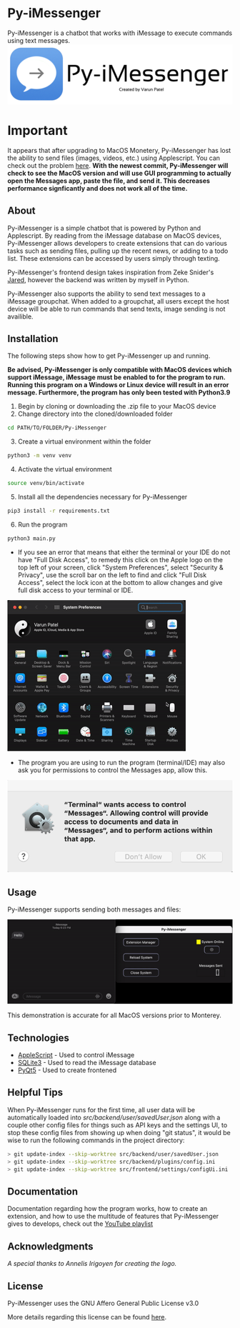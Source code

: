 # Py-iMessenger
Py-iMessenger is a chatbot that works with iMessage to execute commands using text messages.
![Home Page](https://github.com/VarunPatelius/Py-iMessenger/blob/main/github/logos/mainBanner.png?raw=true)

# Important
It appears that after upgrading to MacOS Monetery, Py-iMessenger has lost the ability to send files (images, videos, etc.) using Applescript. You can check out the problem [here](https://apple.stackexchange.com/questions/429586/applescript-messages-app-monterey-problem). **With the newest commit, Py-iMessenger will check to see the MacOS version and will use GUI programming to actually open the Messages app, paste the file, and send it. This decreases performance signficantly and does not work all of the time.**

## About
Py-iMessenger is a simple chatbot that is powered by Python and Applescript. By reading from the iMessage database on MacOS devices, Py-iMessenger allows developers to create extensions that can do various tasks such as sending files, pulling up the recent news, or adding to a todo list. These extensions can be accessed by users simply through texting.

Py-iMessenger's frontend design takes inspiration from Zeke Snider's [Jared](https://github.com/ZekeSnider/Jared), however the backend was written by myself in Python.

Py-iMessenger also supports the ability to send text messages to a iMessage groupchat. When added to a groupchat, all users except the host device will be able to run commands that send texts, image sending is not availible.

## Installation
The following steps show how to get Py-iMessenger up and running.

**Be advised, Py-iMessenger is only compatible with MacOS devices which support iMessage, iMessage must be enabled to for the program to run. Running this program on a Windows or Linux device will result in an error message. Furthermore, the program has only been tested with Python3.9**

1. Begin by cloning or downloading the .zip file to your MacOS device
2. Change directory into the cloned/downloaded folder
```bash
cd PATH/TO/FOLDER/Py-iMessenger
```
3. Create a virtual environment within the folder 
```bash
python3 -m venv venv
```
4. Activate the virtual environment
```bash
source venv/bin/activate
```
5. Install all the dependencies necessary for Py-iMessenger
```bash
pip3 install -r requirements.txt
```
6. Run the program
```bash
python3 main.py
```
* If you see an error that means that either the terminal or your IDE do not have "Full Disk Access", to remedy this click on the Apple logo on the top left of your screen, click "System Preferences", select "Security & Privacy", use the scroll bar on the left to find and click "Full Disk Access", select the lock icon at the bottom to allow changes and give full disk access to your terminal or IDE.

![Disk Perms](https://github.com/VarunPatelius/Py-iMessenger/blob/main/github/setup/diskAccessGIF.gif?raw=true)

* The program you are using to run the program (terminal/IDE) may also ask you for permissions to control the Messages app, allow this.

![Message Perms](https://github.com/VarunPatelius/Py-iMessenger/blob/main/github/setup/messagePerms.png?raw=true)

## Usage
Py-iMessenger supports sending both messages and files:

![Messenger Demo](https://github.com/VarunPatelius/Py-iMessenger/blob/main/github/usage/messengerDemo.gif?raw=true)

This demonstration is accurate for all MacOS versions prior to Monterey.


## Technologies
* [AppleScript](https://developer.apple.com/library/archive/documentation/AppleScript/Conceptual/AppleScriptLangGuide/introduction/ASLR_intro.html) - Used to control iMessage
* [SQLite3](https://docs.python.org/3/library/sqlite3.html) - Used to read the iMessage database
* [PyQt5](https://www.riverbankcomputing.com/software/pyqt/) - Used to create frontened

## Helpful Tips
When Py-iMessenger runs for the first time, all user data will be automatically loaded into _src/backend/user/savedUser.json_
along with a couple other config files for things such as API keys and the settings UI, to stop these config files from showing up
when doing "git status", it would be wise to run the following commands in the project directory:

```bash
> git update-index --skip-worktree src/backend/user/savedUser.json
> git update-index --skip-worktree src/backend/plugins/config.ini
> git update-index --skip-worktree src/frontend/settings/configUi.ini
```

## Documentation
Documentation regarding how the program works, how to create an extension, and how to use the multitude of features that Py-iMessenger gives to develops, check out the [YouTube playlist](https://www.youtube.com/playlist?list=PLNtd-r4MGC3eL4dsinuG-RB1gMV5QGbsl)

## Acknowledgments
_A special thanks to Annelis Irigoyen for creating the logo._

## License
Py-iMessenger uses the GNU Affero General Public License v3.0 

More details regarding this license can be found [here](https://choosealicense.com/licenses/agpl-3.0/).